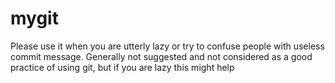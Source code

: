 # mygit
Please use it when you are utterly lazy or try to confuse people with useless commit message.
Generally not suggested and not considered as a good practice of using git, but if you are lazy this might help
